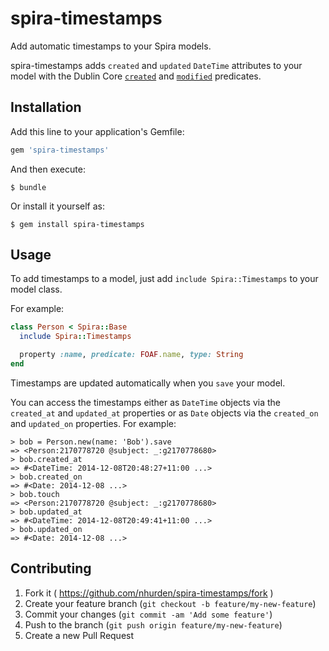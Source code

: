 # spira-timestamps

Add automatic timestamps to your Spira models.

spira-timestamps adds `created` and `updated` `DateTime` attributes to
your model with the Dublin Core [`created`](http://purl.org/dc/terms/created) and
[`modified`](http://purl.org/dc/terms/modified) predicates.

## Installation

Add this line to your application's Gemfile:

```ruby
gem 'spira-timestamps'
```

And then execute:

    $ bundle

Or install it yourself as:

    $ gem install spira-timestamps

## Usage

To add timestamps to a model, just add `include Spira::Timestamps` to
your model class.

For example:
```ruby
class Person < Spira::Base
  include Spira::Timestamps

  property :name, predicate: FOAF.name, type: String
end
```

Timestamps are updated automatically when you `save` your model.

You can access the timestamps either as `DateTime` objects via the
`created_at` and `updated_at` properties or as `Date` objects via the
`created_on` and `updated_on` properties. For example:

    > bob = Person.new(name: 'Bob').save
    => <Person:2170778720 @subject: _:g2170778680> 
    > bob.created_at
    => #<DateTime: 2014-12-08T20:48:27+11:00 ...>
    > bob.created_on
    => #<Date: 2014-12-08 ...>
    > bob.touch
    => <Person:2170778720 @subject: _:g2170778680> 
    > bob.updated_at
    => #<DateTime: 2014-12-08T20:49:41+11:00 ...>
    > bob.updated_on
    => #<Date: 2014-12-08 ...>

## Contributing

1. Fork it ( https://github.com/nhurden/spira-timestamps/fork )
2. Create your feature branch (`git checkout -b feature/my-new-feature`)
3. Commit your changes (`git commit -am 'Add some feature'`)
4. Push to the branch (`git push origin feature/my-new-feature`)
5. Create a new Pull Request

